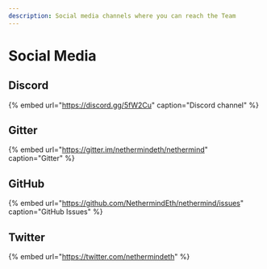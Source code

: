 ```yaml
---
description: Social media channels where you can reach the Team
---
```


# Social Media

## Discord

{% embed url="https://discord.gg/5fW2Cu" caption="Discord channel" %}

## Gitter

{% embed url="https://gitter.im/nethermindeth/nethermind" caption="Gitter" %}

## GitHub

{% embed url="https://github.com/NethermindEth/nethermind/issues" caption="GitHub Issues" %}

## Twitter

{% embed url="https://twitter.com/nethermindeth" %}



